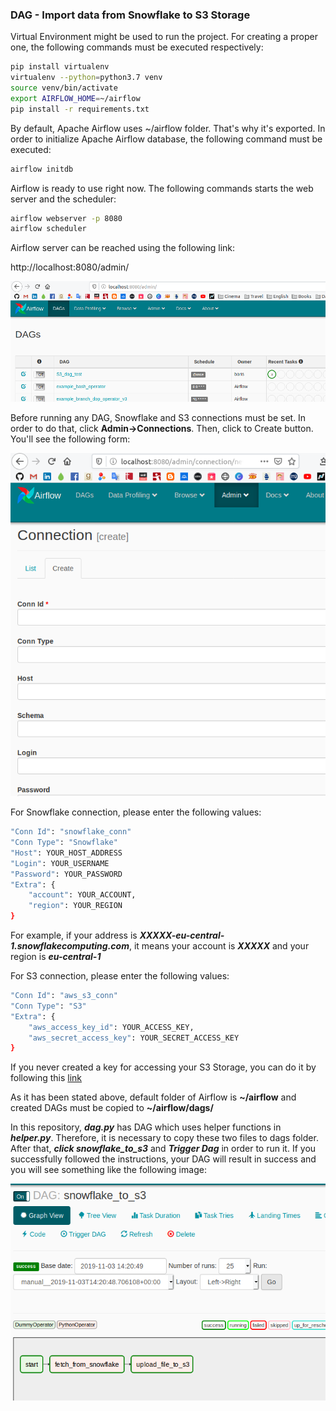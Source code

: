 ### DAG - Import data from Snowflake to S3 Storage

Virtual Environment might be used to run the project. For creating a proper one, the following commands must be executed respectively:

```bash
pip install virtualenv
virtualenv --python=python3.7 venv
source venv/bin/activate
export AIRFLOW_HOME=~/airflow
pip install -r requirements.txt
```

By default, Apache Airflow uses ~/airflow folder. That's why it's exported.
In order to initialize Apache Airflow database, the following command must be executed:

```bash
airflow initdb
``` 

Airflow is ready to use right now. The following commands starts the web server and the scheduler:

```bash
airflow webserver -p 8080
airflow scheduler
```

Airflow server can be reached using the following link:

http://localhost:8080/admin/

![Airflow Server](https://raw.githubusercontent.com/BarisSari/airflow-snowflake-to-s3/master/images/1.png)

Before running any DAG, Snowflake and S3 connections must be set. In order to do that, click **Admin->Connections**. Then, click to Create button. You'll see the following form:

![New Connection Form](https://raw.githubusercontent.com/BarisSari/airflow-snowflake-to-s3/master/images/2.png)

For Snowflake connection, please enter the following values:
```bash
"Conn Id": "snowflake_conn"
"Conn Type": "Snowflake"
"Host": YOUR_HOST_ADDRESS
"Login": YOUR_USERNAME
"Password": YOUR_PASSWORD
"Extra": {
    "account": YOUR_ACCOUNT,
    "region": YOUR_REGION
}
```

For example, if your address is ***XXXXX-eu-central-1.snowflakecomputing.com***, it means
your account is ***XXXXX*** and your region is ***eu-central-1***

For S3 connection, please enter the following values:
```bash
"Conn Id": "aws_s3_conn"
"Conn Type": "S3"
"Extra": {
    "aws_access_key_id": YOUR_ACCESS_KEY,
    "aws_secret_access_key": YOUR_SECRET_ACCESS_KEY
}
```

If you never created a key for accessing your S3 Storage, you can do it by following this [link](https://medium.com/@shamnad.p.s/how-to-create-an-s3-bucket-and-aws-access-key-id-and-secret-access-key-for-accessing-it-5653b6e54337)

As it has been stated above, default folder of Airflow is **~/airflow** and created DAGs must be copied to **~/airflow/dags/**

In this repository, ***dag.py*** has DAG which uses helper functions in ***helper.py***. Therefore, it is necessary to copy these two files to dags folder.
After that, ***click snowflake_to_s3*** and ***Trigger Dag*** in order to run it. If you successfully followed the instructions,
your DAG will result in success and you will see something like the following image:

![Successful Dag](https://raw.githubusercontent.com/BarisSari/airflow-snowflake-to-s3/master/images/3.png)

